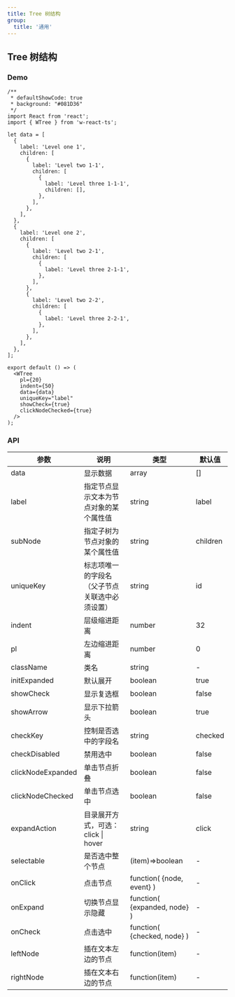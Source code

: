 ```yaml
---
title: Tree 树结构
group:
  title: '通用'
---
```


## Tree 树结构

### Demo

```tsx
/**
 * defaultShowCode: true
 * background: "#081D36"
 */
import React from 'react';
import { WTree } from 'w-react-ts';

let data = [
  {
    label: 'Level one 1',
    children: [
      {
        label: 'Level two 1-1',
        children: [
          {
            label: 'Level three 1-1-1',
            children: [],
          },
        ],
      },
    ],
  },
  {
    label: 'Level one 2',
    children: [
      {
        label: 'Level two 2-1',
        children: [
          {
            label: 'Level three 2-1-1',
          },
        ],
      },
      {
        label: 'Level two 2-2',
        children: [
          {
            label: 'Level three 2-2-1',
          },
        ],
      },
    ],
  },
];

export default () => (
  <WTree
    pl={20}
    indent={50}
    data={data}
    uniqueKey="label"
    showCheck={true}
    clickNodeChecked={true}
  />
);
```

### API

| 参数 | 说明 | 类型 | 默认值 |
| --- | --- | --- | --- |
| data | 显示数据 | array | [] |
| label | 指定节点显示文本为节点对象的某个属性值 | string | label |
| subNode | 指定子树为节点对象的某个属性值 | string | children |
| uniqueKey | 标志项唯一的字段名（父子节点关联选中必须设置） | string | id |
| indent | 层级缩进距离 | number | 32 |
| pl | 左边缩进距离 | number | 0 |
| className | 类名 | string | - |
| initExpanded | 默认展开 | boolean | true |
| showCheck | 显示复选框 | boolean | false |
| showArrow | 显示下拉箭头 | boolean | true |
| checkKey | 控制是否选中的字段名 | string | checked |
| checkDisabled | 禁用选中 | boolean | false |
| clickNodeExpanded | 单击节点折叠 | boolean | false |
| clickNodeChecked | 单击节点选中 | boolean | false |
| expandAction | 目录展开方式，可选：click \| hover | string | click |
| selectable | 是否选中整个节点 | (item)=>boolean | - |
| onClick | 点击节点 | function( {node, event} ) | - |
| onExpand | 切换节点显示隐藏 | function( {expanded, node} ) | - |
| onCheck | 点击选中 | function( {checked, node} ) | - |
| leftNode | 插在文本左边的节点 | function(item) | - |
| rightNode | 插在文本右边的节点 | function(item) | - |
